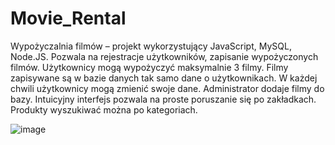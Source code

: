 ﻿# Movie_Rental

Wypożyczalnia filmów – projekt wykorzystujący JavaScript, MySQL, Node.JS. Pozwala na rejestracje użytkowników, zapisanie wypożyczonych filmów. Użytkownicy mogą wypożyczyć maksymalnie 3 filmy. Filmy zapisywane są w bazie danych tak samo dane o użytkownikach. W każdej chwili użytkownicy mogą zmienić swoje dane. Administrator dodaje filmy do bazy. Intuicyjny interfejs pozwala na proste poruszanie się po zakładkach. Produkty wyszukiwać można po kategoriach. 

![image](https://user-images.githubusercontent.com/86960387/171510901-76720021-4013-4b56-adb2-62480624b2a4.png)
